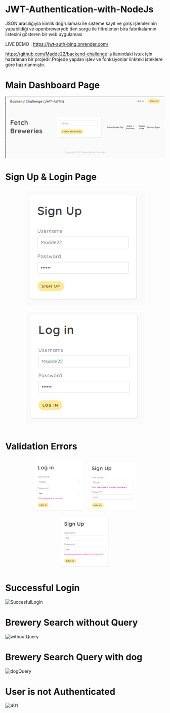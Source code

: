 # JWT-Authentication-with-NodeJs
JSON aracılığıyla kimlik doğrulaması ile sisteme kayıt ve giriş işlemlerinin yapabildiği ve openbrewerydb'den sorgu ile filtrelenen bira fabrikalarının listesini gösteren bir web uygulaması

LIVE DEMO : https://jwt-auth-bing.onrender.com/

https://github.com/Madde22/backend-challenge iş ilanındaki istek için hazırlanan bir projedir.Projede yapılan işlev ve fonksiyonlar linkteki isteklere göre hazırlanmıştır.

# Main Dashboard Page
![Dashboard](https://github.com/abdulfettahsancakli/JWT-Authentication-with-NodeJs/blob/main/images/Dashboard.png)

# Sign Up & Login Page
<div style="display: flex; flex-wrap: wrap; justify-content: center;">
  <img src="https://github.com/abdulfettahsancakli/JWT-Authentication-with-NodeJs/blob/main/images/SignUp.png" alt="Signup"  style="margin: 10px;">
  <img src="https://github.com/abdulfettahsancakli/JWT-Authentication-with-NodeJs/blob/main/images/Login.png" alt="Login"  style="margin: 10px;">
</div>

# Validation Errors
<div style="display: flex; flex-wrap: wrap; justify-content: center;">
  <img src="https://github.com/abdulfettahsancakli/JWT-Authentication-with-NodeJs/blob/main/images/ValidationErrors.png" alt="Login" width="30%" style="margin: 10px;">
  <img src="https://github.com/abdulfettahsancakli/JWT-Authentication-with-NodeJs/blob/main/images/ValidationErrors2.png" alt="Signup" width="30%" style="margin: 10px;">
  <img src="https://github.com/abdulfettahsancakli/JWT-Authentication-with-NodeJs/blob/main/images/ValidationErrors3.png" alt="Login Error" width="30%" style="margin: 10px;">
</div>

# Successful Login 
![SuccesfulLogin](https://github.com/abdulfettahsancakli/JWT-Authentication-with-NodeJs/assets/63500172/1001f03d-3fa6-4e3d-940f-ee16b221a331)

# Brewery Search without Query
![withoutQuery](https://github.com/abdulfettahsancakli/JWT-Authentication-with-NodeJs/assets/63500172/6e1c44d6-538b-4c62-9b69-1a9fdf105d43)

# Brewery Search Query with dog
![dogQuery](https://github.com/abdulfettahsancakli/JWT-Authentication-with-NodeJs/assets/63500172/47021f6e-b076-48cf-bd27-d19e1c49c2be)

# User is not Authenticated
![401](https://github.com/abdulfettahsancakli/JWT-Authentication-with-NodeJs/assets/63500172/3814c32c-acf4-4c9f-bb69-0192c602a22c)


